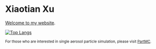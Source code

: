 # Xiaotian Xu

[Welcome to my website](https://xiaotianxu.com).


[![Top Langs](https://github-readme-stats.vercel.app/api/top-langs/?username=Jim-Xu&layout=compact&hide=Roff)](https://github.com/Jim-Xu)
<!--[![Stats](https://github-readme-stats.vercel.app/api?username=Jim-Xu&count_private=true&line_height=20)](https://github.com/Jim-Xu)-->

<sub>For those who are interested in single aerosol particle simulation, please visit [PartMC](https://github.com/compdyn/partmc).</sub>

